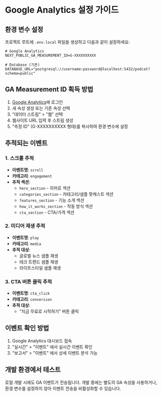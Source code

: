 # Google Analytics 설정 가이드

## 환경 변수 설정

프로젝트 루트에 `.env.local` 파일을 생성하고 다음과 같이 설정하세요:

```env
# Google Analytics
NEXT_PUBLIC_GA_MEASUREMENT_ID=G-XXXXXXXXXX

# Database (기존)
DATABASE_URL="postgresql://username:password@localhost:5432/podcat?schema=public"
```

## GA Measurement ID 획득 방법

1. [Google Analytics](https://analytics.google.com/)에 로그인
2. 새 속성 생성 또는 기존 속성 선택
3. "데이터 스트림" > "웹" 선택
4. 웹사이트 URL 입력 후 스트림 생성
5. "측정 ID" (G-XXXXXXXXXX 형태)를 복사하여 환경 변수에 설정

## 추적되는 이벤트

### 1. 스크롤 추적
- **이벤트명**: `scroll`
- **카테고리**: `engagement`
- **추적 섹션**:
  - `hero_section` - 히어로 섹션
  - `categories_section` - 카테고리/샘플 팟캐스트 섹션
  - `features_section` - 기능 소개 섹션
  - `how_it_works_section` - 작동 방식 섹션
  - `cta_section` - CTA/가격 섹션

### 2. 미디어 재생 추적
- **이벤트명**: `play`
- **카테고리**: `media`
- **추적 대상**:
  - 글로벌 뉴스 샘플 재생
  - 테크 트렌드 샘플 재생
  - 라이프스타일 샘플 재생

### 3. CTA 버튼 클릭 추적
- **이벤트명**: `cta_click`
- **카테고리**: `conversion`
- **추적 대상**:
  - "지금 무료로 시작하기" 버튼 클릭

## 이벤트 확인 방법

1. Google Analytics 대시보드 접속
2. "실시간" > "이벤트" 에서 실시간 이벤트 확인
3. "보고서" > "이벤트" 에서 상세 이벤트 분석 가능

## 개발 환경에서 테스트

로컬 개발 시에도 GA 이벤트가 전송됩니다. 
개발 중에는 별도의 GA 속성을 사용하거나, 
환경 변수를 설정하지 않아 이벤트 전송을 비활성화할 수 있습니다.
